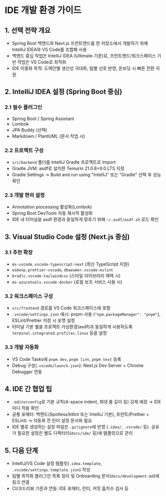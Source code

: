 # IDE 개발 환경 가이드

## 1. 선택 전략 개요
- Spring Boot 백엔드와 Next.js 프런트엔드를 한 저장소에서 개발하기 위해 IntelliJ IDEA와 VS Code를 조합해 사용
- 백엔드 중심 작업은 IntelliJ IDEA (Ultimate 기준)로, 프런트엔드/워크스페이스 기반 작업은 VS Code로 최적화
- IDE 이중화 목적: 도메인별 생산성 극대화, 팀별 선호 반영, 온보딩 시 빠른 전환 지원

## 2. IntelliJ IDEA 설정 (Spring Boot 중심)
### 2.1 필수 플러그인
- Spring Boot / Spring Assistant
- Lombok
- JPA Buddy (선택)
- Markdown / PlantUML (문서 작업 시)

### 2.2 프로젝트 구성
- `src/backend` 폴더를 IntelliJ Gradle 프로젝트로 Import
- Gradle JVM: asdf로 설치한 Temurin 21.0.8+9.0.LTS 지정
- Gradle Settings → Build and run using "IntelliJ" 또는 "Gradle" 선택 후 성능 확인

### 2.3 개발 편의 설정
- Annotation processing 활성화(Lombok)
- Spring Boot DevTools 자동 재시작 활성화
- IDE 내 터미널을 asdf 환경과 동일하게 맞추기 위해 `~/.asdf/asdf.sh` 로드 확인

## 3. Visual Studio Code 설정 (Next.js 중심)
### 3.1 추천 확장
- `ms-vscode.vscode-typescript-next` (최신 TypeScript 지원)
- `esbenp.prettier-vscode`, `dbaeumer.vscode-eslint`
- `bradlc.vscode-tailwindcss` (스타일 라이브러리 채택 시)
- `ms-azuretools.vscode-docker` (로컬 보조 서비스 사용 시)

### 3.2 워크스페이스 구성
- `src/frontend` 경로를 VS Code 워크스페이스에 포함
- `.vscode/settings.json` 예시: pnpm 사용 (`"npm.packageManager": "pnpm"`), ESLint/Prettier 저장 시 포맷 설정
- 터미널 기본 쉘을 프로젝트 가상환경(asdf)과 동일하게 사용하도록 `terminal.integrated.profiles.linux` 등을 설정

### 3.3 개발 자동화
- VS Code Tasks에 `pnpm dev`, `pnpm lint`, `pnpm test` 등록
- Debug 구성(`.vscode/launch.json`): Next.js Dev Server + Chrome Debugger 연동

## 4. IDE 간 협업 팁
- `.editorconfig`로 기본 규칙(4-space indent, 최대 줄 길이 등) 강제 예정 → IDE마다 적용 확인
- 공통 포매터: 백엔드(Spotless/ktlint 또는 IntelliJ 기본), 프런트(Prettier + ESLint) → 자동화 전 린터 설정 문서화 필요
- IDE 별로 생성하는 설정 파일은 `.gitignore`에 반영 (`.idea/`, `.vscode/` 등). 공유가 필요한 설정은 별도 디렉터리(`docs/ide/` 등)에 템플릿으로 관리

## 5. 다음 단계
- IntelliJ/VS Code 설정 템플릿(`.idea.template`, `.vscode/settings.template.json`) 작성
- 팀별 최적화 플러그인 목록 정리 및 Onboarding 문서(`docs/development.md`)에 링크 연결
- CI/코드리뷰 기준과 연동: IDE 포매터, 린터, 커밋 훔치수 검사 등
